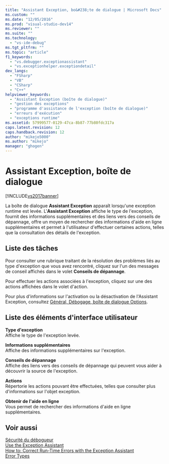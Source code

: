 ```yaml
---
title: "Assistant Exception, bo&#238;te de dialogue | Microsoft Docs"
ms.custom: ""
ms.date: "12/05/2016"
ms.prod: "visual-studio-dev14"
ms.reviewer: ""
ms.suite: ""
ms.technology: 
  - "vs-ide-debug"
ms.tgt_pltfrm: ""
ms.topic: "article"
f1_keywords: 
  - "vs.debugger.exceptionassistant"
  - "vs.exceptionhelper.exceptiondetail"
dev_langs: 
  - "FSharp"
  - "VB"
  - "CSharp"
  - "C++"
helpviewer_keywords: 
  - "Assistant Exception (boîte de dialogue)"
  - "gestion des exceptions"
  - "programme d'assistance de l'exception (boîte de dialogue)"
  - "erreurs d'exécution"
  - "exceptions runtime"
ms.assetid: 57999577-0129-47ca-8b87-77b80fdc317a
caps.latest.revision: 12
caps.handback.revision: 12
author: "mikejo5000"
ms.author: "mikejo"
manager: "ghogen"
---
```

# Assistant Exception, bo&#238;te de dialogue
[!INCLUDE[vs2017banner](../code-quality/includes/vs2017banner.md)]

La boîte de dialogue **Assistant Exception** apparaît lorsqu'une exception runtime est levée.  L'**Assistant Exception** affiche le type de l'exception, fournit des informations supplémentaires et des liens vers des conseils de dépannage, offre un moyen de rechercher des informations d'aide en ligne supplémentaires et permet à l'utilisateur d'effectuer certaines actions, telles que la consultation des détails de l'exception.  
  
## Liste des tâches  
 Pour consulter une rubrique traitant de la résolution des problèmes liés au type d'exception que vous avez rencontré, cliquez sur l'un des messages de conseil affichés dans le volet **Conseils de dépannage**.  
  
 Pour effectuer les actions associées à l'exception, cliquez sur une des actions affichées dans le volet d'action.  
  
 Pour plus d'informations sur l'activation ou la désactivation de l'Assistant Exception, consultez [Général, Débogage, boîte de dialogue Options](../debugger/general-debugging-options-dialog-box.md).  
  
## Liste des éléments d'interface utilisateur  
 **Type d'exception**  
 Affiche le type de l'exception levée.  
  
 **Informations supplémentaires**  
 Affiche des informations supplémentaires sur l'exception.  
  
 **Conseils de dépannage**  
 Affiche des liens vers des conseils de dépannage qui peuvent vous aider à découvrir la source de l'exception.  
  
 **Actions**  
 Répertorie les actions pouvant être effectuées, telles que consulter plus d'informations sur l'objet exception.  
  
 **Obtenir de l'aide en ligne**  
 Vous permet de rechercher des informations d'aide en ligne supplémentaires.  
  
## Voir aussi  
 [Sécurité du débogueur](../debugger/debugger-security.md)   
 [Use the Exception Assistant](../Topic/How%20to:%20Use%20the%20Exception%20Assistant.md)   
 [How to: Correct Run\-Time Errors with the Exception Assistant](../Topic/How%20to:%20Correct%20Run-Time%20Errors%20with%20the%20Exception%20Assistant.md)   
 [Error Types](/dotnet/visual-basic/programming-guide/language-features/error-types)